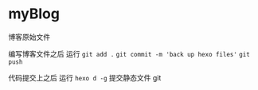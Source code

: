 # myBlog
博客原始文件

编写博客文件之后 运行 
`git add .` `git commit -m 'back up hexo files'` `git push`

代码提交上之后 运行 
`hexo d -g`  提交静态文件  git  